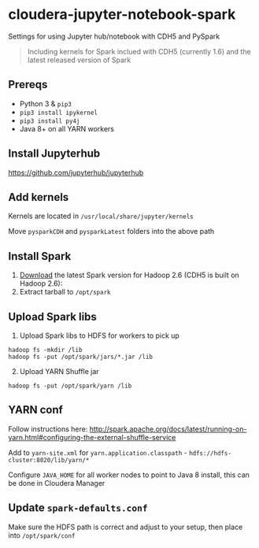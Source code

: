 # cloudera-jupyter-notebook-spark
Settings for using Jupyter hub/notebook with CDH5 and PySpark
> Including kernels for Spark inclued with CDH5 (currently 1.6) and the latest released version of Spark

## Prereqs

* Python 3 & `pip3`
* `pip3 install ipykernel`
* `pip3 install py4j`
* Java 8+ on all YARN workers

## Install Jupyterhub

https://github.com/jupyterhub/jupyterhub

## Add kernels

Kernels are located in `/usr/local/share/jupyter/kernels`

Move `pysparkCDH` and `pysparkLatest` folders into the above path

## Install Spark

1. [Download](https://spark.apache.org/downloads.html) the latest Spark version for Hadoop 2.6 (CDH5 is built on Hadoop 2.6): 
2. Extract tarball to `/opt/spark`

## Upload Spark libs

1. Upload Spark libs to HDFS for workers to pick up

```
hadoop fs -mkdir /lib
hadoop fs -put /opt/spark/jars/*.jar /lib
```

2. Upload YARN Shuffle jar

```
hadoop fs -put /opt/spark/yarn /lib
```

## YARN conf

Follow instructions here: http://spark.apache.org/docs/latest/running-on-yarn.html#configuring-the-external-shuffle-service

Add to `yarn-site.xml` for `yarn.application.classpath` - `hdfs://hdfs-cluster:8020/lib/yarn/*`

Configure `JAVA_HOME` for all worker nodes to point to Java 8 install, this can be done in Cloudera Manager

## Update `spark-defaults.conf`

Make sure the HDFS path is correct and adjust to your setup, then place into `/opt/spark/conf`
